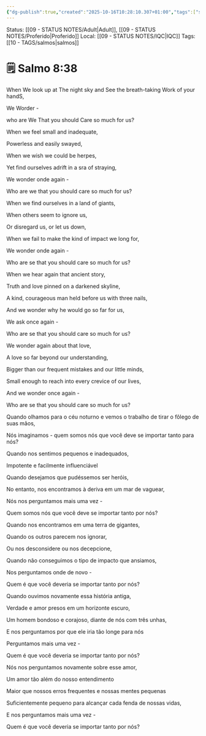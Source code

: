 ```yaml
---
{"dg-publish":true,"created":"2025-10-16T10:28:10.307+01:00","tags":["salmo8"],"noteIcon":"adult","dg-note-icon":"adult","message_category":"Devocional","permalink":"/05-main-notes-permanent-zettel/salmo-8-38/","dgPassFrontmatter":true,"updated":"2025-10-22T13:29:21.864+01:00"}
---
```


Status: [[09 - STATUS NOTES/Adult\|Adult]], [[09 - STATUS NOTES/Proferido\|Proferido]]
Local: [[09 - STATUS NOTES/IQC\|IQC]]
Tags: [[10 - TAGS/salmos\|salmos]]
 # 🗒️ Salmo 8:38

When We look up at The night sky and See the breath-taking Work of your handS,

We Worder -

who are We That you should Care so much for us?

When we feel small and inadequate,

Powerless and easily swayed,

When we wish we could be herpes,

Yet find ourselves adrift in a sra of straying,

We wonder onde again -

Who are we that you should care so much for us?

When we find ourselves in a land of giants,

When others seem to ignore us,

Or disregard us, or let us down,

When we fail to make the kind of impact we long for,

We wonder onde again -

Who are se that you should care so much for us?

When we hear again that ancient story,

Truth and love pinned on a darkened skyline,

A kind, courageous man held before us with three nails,

And we wonder why he would go so far for us,

We ask once again -

Who are se that you should care so much for us?

We wonder again about that love,

A love so far beyond our understanding,

Bigger than our frequent mistakes and our little minds,

Small enough to reach into every crevice of our lives,

And we wonder once again -

Who are se that you should care so much for us?

Quando olhamos para o céu noturno e vemos o trabalho de tirar o fôlego de suas mãos,

Nós imaginamos - quem somos nós que você deve se importar tanto para nós?

Quando nos sentimos pequenos e inadequados,

Impotente e facilmente influenciável

Quando desejamos que pudéssemos ser heróis,

No entanto, nos encontramos à deriva em um mar de vaguear,

Nós nos perguntamos mais uma vez -

Quem somos nós que você deve se importar tanto por nós?

Quando nos encontramos em uma terra de gigantes,

Quando os outros parecem nos ignorar,

Ou nos desconsidere ou nos decepcione,

Quando não conseguimos o tipo de impacto que ansiamos,

Nos perguntamos onde de novo -

Quem é que você deveria se importar tanto por nós?

Quando ouvimos novamente essa história antiga,

Verdade e amor presos em um horizonte escuro,

Um homem bondoso e corajoso, diante de nós com três unhas,

E nos perguntamos por que ele iria tão longe para nós

Perguntamos mais uma vez -

Quem é que você deveria se importar tanto por nós?

Nós nos perguntamos novamente sobre esse amor,

Um amor tão além do nosso entendimento

Maior que nossos erros frequentes e nossas mentes pequenas

Suficientemente pequeno para alcançar cada fenda de nossas vidas,

E nos perguntamos mais uma vez -

Quem é que você deveria se importar tanto por nós?